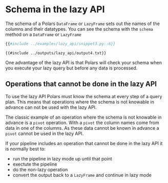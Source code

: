 # Schema in the lazy API
The schema of a Polars `DataFrame` or `LazyFrame` sets out the names of the columns and their datatypes. You can see the schema with the `schema` method on a `DataFrame` or `LazyFrame` 
```python
{{#include ../examples/lazy_api/snippet3.py::6}}
```

```text
{{#include ../outputs/lazy_api/output4.txt}}
```

One advantage of the lazy API is that Polars will check your schema when you execute your lazy query but before any data is processed. 


## Operations that cannot be done in the lazy API
To use the lazy API Polars must know the schema at every step of a query plan. This means that operations where the schema is not knowable in advance can not be used with the lazy API.

The classic example of an operation where the schema is not knowable in advance is a `pivot` operation. With a `pivot` the column names come from data in one of the columns. As these data cannot be known in advance a `pivot` cannot be used in the lazy API.

If your pipeline includes an operation that cannot be done in the lazy API it is normally best to:
- run the pipeline in lazy mode up until that point
- exectute the pipeline
- do the non-lazy operation
- convert the output back to a `LazyFrame` and continue in lazy mode
